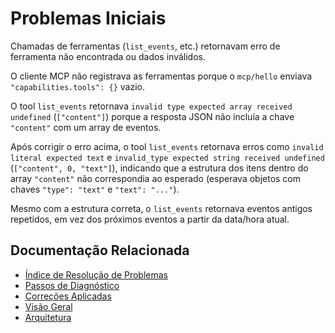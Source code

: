 # Problemas Iniciais

Chamadas de ferramentas (`list_events`, etc.) retornavam erro de ferramenta não encontrada ou dados inválidos.

O cliente MCP não registrava as ferramentas porque o `mcp/hello` enviava `"capabilities.tools": {}` vazio.

O tool `list_events` retornava `invalid type expected array received undefined` (`["content"]`) porque a resposta JSON não incluía a chave `"content"` com um array de eventos.

Após corrigir o erro acima, o tool `list_events` retornava erros como `invalid literal expected text` e `invalid_type expected string received undefined` (`["content", 0, "text"]`), indicando que a estrutura dos itens dentro do array `"content"` não correspondia ao esperado (esperava objetos com chaves `"type": "text"` e `"text": "..."`).

Mesmo com a estrutura correta, o `list_events` retornava eventos antigos repetidos, em vez dos próximos eventos a partir da data/hora atual.

## Documentação Relacionada

- [Índice de Resolução de Problemas](../TROUBLESHOOTING.md)
- [Passos de Diagnóstico](diagnostic_steps.md)
- [Correções Aplicadas](applied_corrections.md)
- [Visão Geral](../../overview.md)
- [Arquitetura](../../architecture.md) 